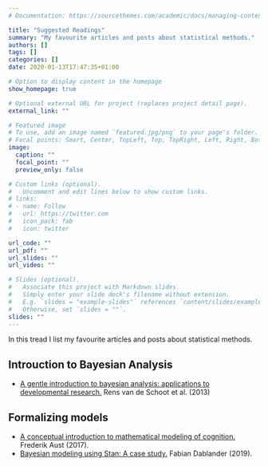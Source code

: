 ```yaml
---
# Documentation: https://sourcethemes.com/academic/docs/managing-content/

title: "Suggested Readings"
summary: "My favourite articles and posts about statistical methods."
authors: []
tags: []
categories: []
date: 2020-01-13T17:47:35+01:00

# Option to display content in the homepage
show_homepage: true

# Optional external URL for project (replaces project detail page).
external_link: ""

# Featured image
# To use, add an image named `featured.jpg/png` to your page's folder.
# Focal points: Smart, Center, TopLeft, Top, TopRight, Left, Right, BottomLeft, Bottom, BottomRight.
image:
  caption: ""
  focal_point: ""
  preview_only: false

# Custom links (optional).
#   Uncomment and edit lines below to show custom links.
# links:
# - name: Follow
#   url: https://twitter.com
#   icon_pack: fab
#   icon: twitter

url_code: ""
url_pdf: ""
url_slides: ""
url_video: ""

# Slides (optional).
#   Associate this project with Markdown slides.
#   Simply enter your slide deck's filename without extension.
#   E.g. `slides = "example-slides"` references `content/slides/example-slides.md`.
#   Otherwise, set `slides = ""`.
slides: ""
---
```


In this tread I list my favourite articles and posts about statistical methods.

## Introuction to Bayesian Analysis

- [A gentle introduction to bayesian analysis: applications to developmental research.](https://doi.org/10.1111/cdev.12169) Rens van de Schoot et al. (2013)


## Formalizing models

- [A conceptual introduction to mathematical modeling of cognition.](https://blog.efpsa.org/2017/08/28/a-conceptual-introduction-to-mathematical-modelling-of-cognition/) Frederik Aust (2017).
- [Bayesian modeling using Stan: A case study.](https://fabiandablander.com/r/Law-of-Practice.html) Fabian Dablander (2019).
